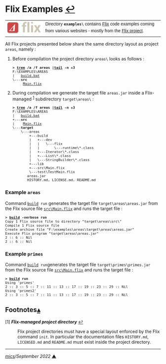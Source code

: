 # <span id="top">Flix Examples</span> <span style="size:25%;"><a href="../README.md">↩</a></span>

<table style="font-family:Helvetica,Arial;font-size:14px;line-height:1.6;">
  <tr>
  <td style="border:0;padding:0 10px 0 0;;min-width:120px;">
    <a href="https://flix.dev/"><img src="../docs/images/flix-logo.png" width="120" alt="Flix project"/></a>
  </td>
  <td style="border:0;padding:0;vertical-align:text-top;">
    Directory <strong><code>examples\</code></strong> contains <a href="https://flix.dev/" rel="external">Flix</a> code examples coming from various websites - mostly from the <a href="https://flix.dev/" rel="external">Flix project</a>.
  </td>
  </tr>
</table>

All Flix projects presented below share the same directory layout as project `areas`, namely :
1. Before compilation the project directory `areas\` looks as follows :
   <pre style="font-size:80%;">
   <b>&gt; <a href="https://docs.microsoft.com/en-us/windows-server/administration/windows-commands/tree">tree</a> /a /f areas |<a href="https://man7.org/linux/man-pages/man1/tail.1.html">tail</a> -n +3</b>
   F:\EXAMPLES\AREAS
   |   <a href="./areas/build.bat">build.bat</a>
   \---<b>src</b>
        <a href="./areas/src/Main.flix">Main.flix</a>
   </pre>

2. During compilation we generate the target file `areas.jar` inside a Flix-managed <sup id="anchor_01">[1](#footnote_01)</sup> subdirectory `target\areas\` :
   <pre style="font-size:80%;">
   <b>&gt; <a href="https://docs.microsoft.com/en-us/windows-server/administration/windows-commands/tree">tree</a> /a /f areas |<a href="https://man7.org/linux/man-pages/man1/tail.1.html">tail</a> -n +3</b>
   F:\EXAMPLES\AREAS
   |   <a href="./areas/build.bat">build.bat</a>
   +---<b>src</b>
   |    <a href="./areas/src/Main.flix">Main.flix</a>
   \---<b>target</b>
       \---areas
           +---build
           |   +---dev
           |   |   \---flix
           |   |       \---runtime\*.class
           |   +---Iterator\*.class
           |   +---List\*.class
           |   \---StringBuilder\*.class
           +---lib
           +---src\Main.flix
           \---test\TestMain.flix
          areas.jar
          HISTORY.md, LICENSE.md, README.md
   </pre>

### <span id="areas">Example `areas`</span>

Command [`build`](./areas/build.bat)` run` generates the target file `target\areas\areas.jar` from the Flix source file [`src\Main.flix`](./areas/src/Main.flix) and runs the target file :

<pre style="font-size:80%;">
<b>&gt; <a href="./areas/build.bat">build</a> -verbose run</b>
Copy 1 Flix source file to directory "target\areas\src\"
Compile 1 Flix source file
Create archive file "F:\examples\areas\target\areas\areas.jar"
Execute Flix program "target\areas\areas.jar"
2 :: 6 :: Nil
2 :: 6 :: Nil
</pre>

### <span id="primes">Example `primes`</span>

Command [`build`](./primes/build.bat)` run`generates the target file `target\primes\primes.jar` from the Flix source file [`src\Main.flix`](./primes/src/Main.flix) and runs the target file :

<pre style="font-size:80%;">
<b>&gt; <a href="./primes/build.bat">build</a> run</b>
Using 'primes'
2 :: 3 :: 5 :: 7 :: 11 :: 13 :: 17 :: 19 :: 23 :: 29 :: Nil
Using 'primes2'
2 :: 3 :: 5 :: 7 :: 11 :: 13 :: 17 :: 19 :: 23 :: 29 :: Nil
</pre>

<!--=======================================================================-->

## <span id="footnotes">Footnotes</span>[**&#x25B4;**](#top)

<span id="footnote_01">[1]</span> ***Flix-managed project directory*** [↩](#anchor_01)

<dl><dd>
Flix project directories must have a special layout enforced by the Flix command <code>init</code>. In particular the documentation files <code>HISTORY.md</code>, <code>LICENSED.md</code> and <code>README.md</code> must exist inside the project directory.
</dd></dl>

***

*[mics](https://lampwww.epfl.ch/~michelou/)/September 2022* [**&#9650;**](#top)
<span id="bottom">&nbsp;</span>

<!-- href links -->
